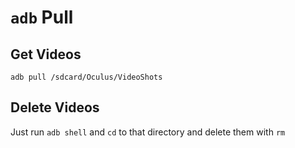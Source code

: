 # `adb` Pull

## Get Videos

```
adb pull /sdcard/Oculus/VideoShots
```

## Delete Videos

Just run `adb shell` and `cd` to that directory and delete them with `rm`
